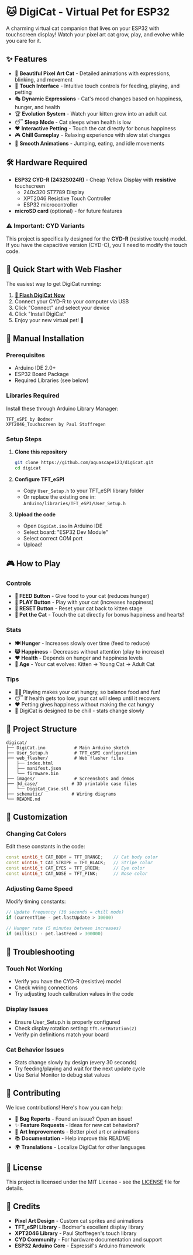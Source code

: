 # 🐱 DigiCat - Virtual Pet for ESP32

A charming virtual cat companion that lives on your ESP32 with touchscreen display! Watch your pixel art cat grow, play, and evolve while you care for it.


## ✨ Features

- 🎨 **Beautiful Pixel Art Cat** - Detailed animations with expressions, blinking, and movement
- 📱 **Touch Interface** - Intuitive touch controls for feeding, playing, and petting
- 🎭 **Dynamic Expressions** - Cat's mood changes based on happiness, hunger, and health
- 🏆 **Evolution System** - Watch your kitten grow into an adult cat
- 😴 **Sleep Mode** - Cat sleeps when health is low
- ❤️ **Interactive Petting** - Touch the cat directly for bonus happiness
- 🎮 **Chill Gameplay** - Relaxing experience with slow stat changes
- 🎪 **Smooth Animations** - Jumping, eating, and idle movements

## 🛠️ Hardware Required

- **ESP32 CYD-R (2432S024R)** - Cheap Yellow Display with **resistive** touchscreen
  - 240x320 ST7789 Display
  - XPT2046 Resistive Touch Controller
  - ESP32 microcontroller
- **microSD card** (optional) - for future features

### ⚠️ Important: CYD Variants
This project is specifically designed for the **CYD-R** (resistive touch) model. If you have the capacitive version (CYD-C), you'll need to modify the touch code.

## 🚀 Quick Start with Web Flasher

The easiest way to get DigiCat running:

1. **[📱 Flash DigiCat Now](https://aquascape123.github.io/digicat/web_flasher)**
2. Connect your CYD-R to your computer via USB
3. Click "Connect" and select your device
4. Click "Install DigiCat"
5. Enjoy your new virtual pet! 🎉

## 🔧 Manual Installation

### Prerequisites
- Arduino IDE 2.0+
- ESP32 Board Package
- Required Libraries (see below)

### Libraries Required
Install these through Arduino Library Manager:
```
TFT_eSPI by Bodmer
XPT2046_Touchscreen by Paul Stoffregen
```

### Setup Steps
1. **Clone this repository**
   ```bash
   git clone https://github.com/aquascape123/digicat.git
   cd digicat
   ```

2. **Configure TFT_eSPI**
   - Copy `User_Setup.h` to your TFT_eSPI library folder
   - Or replace the existing one in: `Arduino/libraries/TFT_eSPI/User_Setup.h`

3. **Upload the code**
   - Open `DigiCat.ino` in Arduino IDE
   - Select board: "ESP32 Dev Module"
   - Select correct COM port
   - Upload!

## 🎮 How to Play

### Controls
- **🍖 FEED Button** - Give food to your cat (reduces hunger)
- **🎾 PLAY Button** - Play with your cat (increases happiness)  
- **🔄 RESET Button** - Reset your cat back to kitten stage
- **👋 Pet the Cat** - Touch the cat directly for bonus happiness and hearts!

### Stats
- **🍽️ Hunger** - Increases slowly over time (feed to reduce)
- **😸 Happiness** - Decreases without attention (play to increase)
- **❤️ Health** - Depends on hunger and happiness levels
- **📅 Age** - Your cat evolves: Kitten → Young Cat → Adult Cat

### Tips
- 🏃‍♂️ Playing makes your cat hungry, so balance food and fun!
- 😴 If health gets too low, your cat will sleep until it recovers
- ❤️ Petting gives happiness without making the cat hungry
- 🎯 DigiCat is designed to be chill - stats change slowly

## 📁 Project Structure

```
digicat/
├── DigiCat.ino           # Main Arduino sketch
├── User_Setup.h          # TFT_eSPI configuration
├── web_flasher/          # Web flasher files
│   ├── index.html
│   ├── manifest.json
│   └── firmware.bin
├── images/               # Screenshots and demos
├── 3d_case/             # 3D printable case files
│   └── DigiCat_Case.stl
├── schematic/           # Wiring diagrams
└── README.md
```

## 🎨 Customization

### Changing Cat Colors
Edit these constants in the code:
```cpp
const uint16_t CAT_BODY = TFT_ORANGE;    // Cat body color
const uint16_t CAT_STRIPE = TFT_BLACK;   // Stripe color  
const uint16_t CAT_EYES = TFT_GREEN;     // Eye color
const uint16_t CAT_NOSE = TFT_PINK;      // Nose color
```

### Adjusting Game Speed
Modify timing constants:
```cpp
// Update frequency (30 seconds = chill mode)
if (currentTime - pet.lastUpdate > 30000) 

// Hunger rate (5 minutes between increases)
if (millis() - pet.lastFeed > 300000)
```

## 🐛 Troubleshooting

### Touch Not Working
- Verify you have the CYD-R (resistive) model
- Check wiring connections
- Try adjusting touch calibration values in the code

### Display Issues
- Ensure User_Setup.h is properly configured
- Check display rotation setting: `tft.setRotation(2)`
- Verify pin definitions match your board

### Cat Behavior Issues
- Stats change slowly by design (every 30 seconds)
- Try feeding/playing and wait for the next update cycle
- Use Serial Monitor to debug stat values

## 🤝 Contributing

We love contributions! Here's how you can help:

- 🐛 **Bug Reports** - Found an issue? Open an issue!
- ✨ **Feature Requests** - Ideas for new cat behaviors?
- 🎨 **Art Improvements** - Better pixel art or animations
- 📚 **Documentation** - Help improve this README
- 🌍 **Translations** - Localize DigiCat for other languages

## 📄 License

This project is licensed under the MIT License - see the [LICENSE](LICENSE) file for details.

## 🙏 Credits

- **Pixel Art Design** - Custom cat sprites and animations
- **TFT_eSPI Library** - Bodmer's excellent display library
- **XPT2046 Library** - Paul Stoffregen's touch library
- **CYD Community** - For hardware documentation and support
- **ESP32 Arduino Core** - Espressif's Arduino framework
